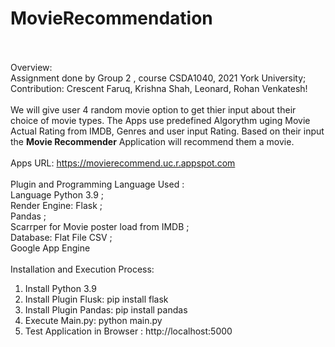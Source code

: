 # MovieRecommendation<br><br>
Overview:<br>
Assignment done by Group 2 , course CSDA1040, 2021 York University; <br>
Contribution: Crescent Faruq, Krishna Shah, Leonard, Rohan Venkatesh!
<br><br>
We will give user 4 random movie option to get thier input about their choice of movie types. The Apps use predefined Algorythm uging Movie Actual Rating from IMDB, Genres and user input Rating. Based on their input the <strong>Movie Recommender</strong> Application will recommend them a movie.
<br><br>
Apps URL: https://movierecommend.uc.r.appspot.com
<br><br>
Plugin and Programming Language Used :<br>
Language Python 3.9 ;<br>
Render Engine: Flask ;<br>
Pandas ;<br>
Scarrper for Movie poster load from IMDB ;<br>
Database: Flat File CSV ;<br>
Google App Engine
<br><br>
Installation and Execution Process:<br>
1. Install Python 3.9<br>
2. Install Plugin Flusk: pip install flask<br>
3. Install Plugin Pandas: pip install pandas<br>
4. Execute Main.py: python main.py<br>
5. Test Application in Browser : http://localhost:5000<br>
 
